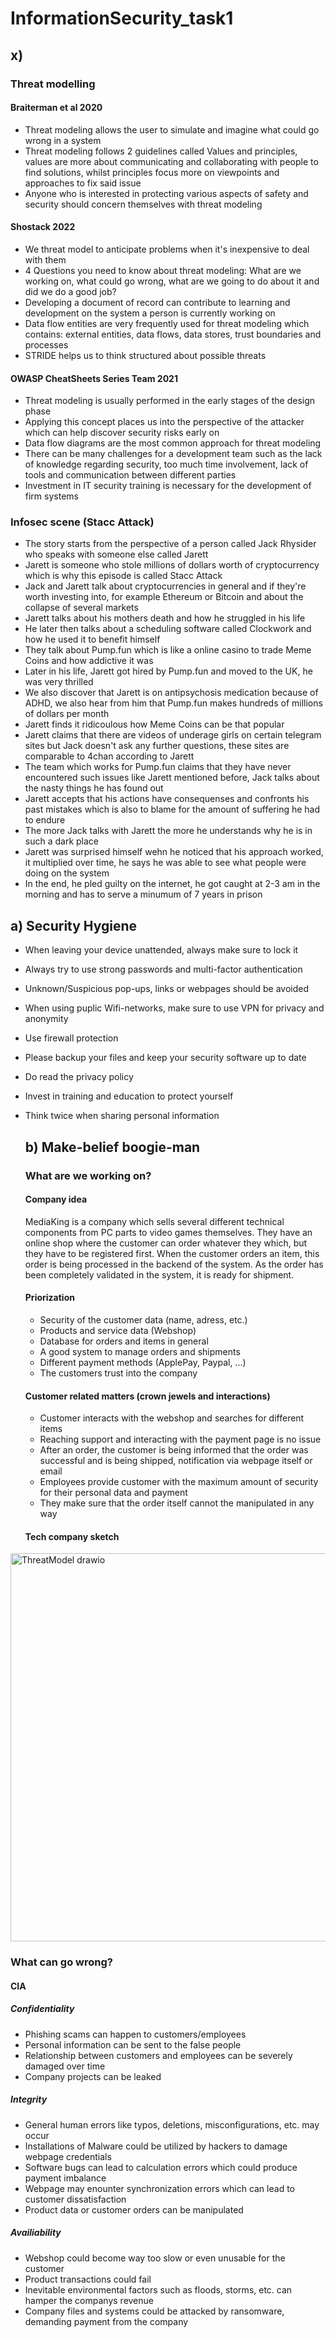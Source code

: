 # InformationSecurity_task1

## x)

### Threat modelling

#### Braiterman et al 2020

- Threat modeling allows the user to simulate and imagine what could go wrong in a system
- Threat modeling follows 2 guidelines called Values and principles, values are more about communicating and collaborating with people to find solutions, whilst principles focus more on viewpoints and approaches to fix said issue
- Anyone who is interested in protecting various aspects of safety and security should concern themselves with threat modeling

#### Shostack 2022

- We threat model to anticipate problems when it's inexpensive to deal with them
- 4 Questions you need to know about threat modeling: What are we working on, what could go wrong, what are we going to do about it and did we do a good job?
- Developing a document of record can contribute to learning and development on the system a person is currently working on
- Data flow entities are very frequently used for  threat modeling which contains: external entities, data flows, data stores, trust boundaries and processes
- STRIDE helps us to think structured about possible threats

#### OWASP CheatSheets Series Team 2021

- Threat modeling is usually performed in the early stages of the design phase
- Applying this concept places us into the perspective of the attacker which can help discover security risks early on
- Data flow diagrams are the most common approach for threat modeling
- There can be many challenges for a development team such as the lack of knowledge regarding security, too much time involvement, lack of tools and communication between different parties
- Investment in IT security training is necessary for the development of firm systems

### Infosec scene (Stacc Attack)

- The story starts from the perspective of a person called Jack Rhysider who speaks with someone else called Jarett
- Jarett is someone who stole millions of dollars worth of cryptocurrency which is why this episode is called Stacc Attack
- Jack and Jarett talk about cryptocurrencies in general and if they're worth investing into, for example Ethereum or Bitcoin and about the collapse of several markets
- Jarett talks about his mothers death and how he struggled in his life 
- He later then talks about a scheduling software called Clockwork and how he used it to benefit himself
- They talk about Pump.fun which is like a online casino to trade Meme Coins and how addictive it was
- Later in his life, Jarett got hired by Pump.fun and moved to the UK, he was very thrilled
- We also discover that Jarett is on antipsychosis medication because of ADHD, we also hear from him that Pump.fun makes hundreds of millions of dollars per month
- Jarett finds it ridicoulous how Meme Coins can be that popular
- Jarett claims that there are videos of underage girls on certain telegram sites but Jack doesn't ask any further questions, these sites are comparable to 4chan according to Jarett
- The team which works for Pump.fun claims that they have never encountered such issues like Jarett mentioned before, Jack talks about the nasty things he has found out
- Jarett accepts that his actions have consequenses and confronts his past mistakes which is also to blame for the amount of suffering he had to endure
- The more Jack talks with Jarett the more he understands why he is in such a dark place
- Jarett was surprised himself wehn he noticed that his approach worked, it multiplied over time, he says he was able to see what people were doing on the system
- In the end, he pled guilty on the internet, he got caught at 2-3 am in the morning and has to serve a minumum of 7 years in prison
 

## a) Security Hygiene

- When leaving your device unattended, always make sure to lock it
- Always try to use strong passwords and multi-factor authentication
- Unknown/Suspicious pop-ups, links or webpages should be avoided
- When using puplic Wifi-networks, make sure to use VPN for privacy and anonymity
- Use firewall protection
- Please backup your files and keep your security software up to date
- Do read the privacy policy
- Invest in training and education to protect yourself
- Think twice when sharing personal information


  ## b) Make-belief boogie-man

  ### What are we working on?

  #### Company idea

  MediaKing is a company which sells several different technical components from PC parts to video games themselves. They have an online shop where the customer can order whatever they which, but they have to be registered first. When the customer orders an item, this order is being processed in the backend of the system. As the order has been completely validated in the system, it is ready for shipment.

  #### Priorization

  - Security of the customer data (name, adress, etc.)
  - Products and service data (Webshop)
  - Database for orders and items in general
  - A good system to manage orders and shipments
  - Different payment methods (ApplePay, Paypal, ...)
  - The customers trust into the company
 
  #### Customer related matters (crown jewels and interactions)

  - Customer interacts with the webshop and searches for different items
  - Reaching support and interacting with the payment page is no issue
  - After an order, the customer is being informed that the order was successful and is being shipped, notification via webpage itself or email
  - Employees provide customer with the maximum amount of security for their personal data and payment
  - They make sure that the order itself cannot the manipulated in any way

  #### Tech company sketch


<img width="1561" height="621" alt="ThreatModel drawio" src="https://github.com/user-attachments/assets/692eed6f-9754-4df0-b954-837fcc959b71" />

### What can go wrong?

#### CIA

##### Confidentiality

- Phishing scams can happen to customers/employees
- Personal information can be sent to the false people
- Relationship between customers and employees can be severely damaged over time
- Company projects can be leaked

##### Integrity

- General human errors like typos, deletions, misconfigurations, etc. may occur
- Installations of Malware could be utilized by hackers to damage webpage credentials
- Software bugs can lead to calculation errors which could produce payment imbalance
- Webpage may enounter synchronization errors which can lead to customer dissatisfaction
- Product data or customer orders can be manipulated 
  
##### Availiability

- Webshop could become way too slow or even unusable for the customer
- Product transactions could fail
- Inevitable environmental factors such as floods, storms, etc. can hamper the companys revenue
- Company files and systems could be attacked by ransomware, demanding payment from the company

